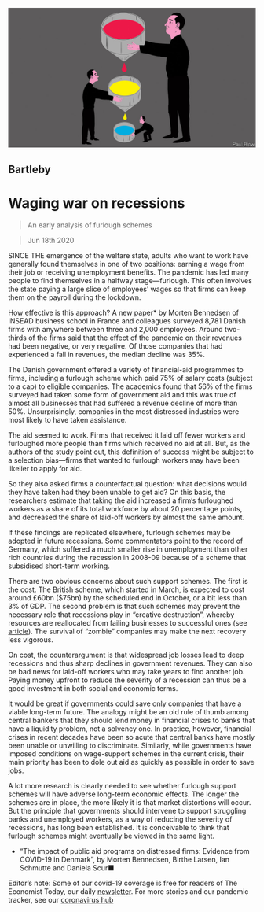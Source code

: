 ![](./images/20200620_WBD001_0.jpg)

## Bartleby

# Waging war on recessions

> An early analysis of furlough schemes

> Jun 18th 2020

SINCE THE emergence of the welfare state, adults who want to work have generally found themselves in one of two positions: earning a wage from their job or receiving unemployment benefits. The pandemic has led many people to find themselves in a halfway stage—furlough. This often involves the state paying a large slice of employees’ wages so that firms can keep them on the payroll during the lockdown.

How effective is this approach? A new paper* by Morten Bennedsen of INSEAD business school in France and colleagues surveyed 8,781 Danish firms with anywhere between three and 2,000 employees. Around two-thirds of the firms said that the effect of the pandemic on their revenues had been negative, or very negative. Of those companies that had experienced a fall in revenues, the median decline was 35%.

The Danish government offered a variety of financial-aid programmes to firms, including a furlough scheme which paid 75% of salary costs (subject to a cap) to eligible companies. The academics found that 56% of the firms surveyed had taken some form of government aid and this was true of almost all businesses that had suffered a revenue decline of more than 50%. Unsurprisingly, companies in the most distressed industries were most likely to have taken assistance.

The aid seemed to work. Firms that received it laid off fewer workers and furloughed more people than firms which received no aid at all. But, as the authors of the study point out, this definition of success might be subject to a selection bias—firms that wanted to furlough workers may have been likelier to apply for aid.

So they also asked firms a counterfactual question: what decisions would they have taken had they been unable to get aid? On this basis, the researchers estimate that taking the aid increased a firm’s furloughed workers as a share of its total workforce by about 20 percentage points, and decreased the share of laid-off workers by almost the same amount.

If these findings are replicated elsewhere, furlough schemes may be adopted in future recessions. Some commentators point to the record of Germany, which suffered a much smaller rise in unemployment than other rich countries during the recession in 2008-09 because of a scheme that subsidised short-term working.

There are two obvious concerns about such support schemes. The first is the cost. The British scheme, which started in March, is expected to cost around £60bn ($75bn) by the scheduled end in October, or a bit less than 3% of GDP. The second problem is that such schemes may prevent the necessary role that recessions play in “creative destruction”, whereby resources are reallocated from failing businesses to successful ones (see [article](https://www.economist.com//finance-and-economics/2020/06/20/new-research-casts-light-on-the-pandemics-effects-on-resource-allocation)). The survival of “zombie” companies may make the next recovery less vigorous.

On cost, the counterargument is that widespread job losses lead to deep recessions and thus sharp declines in government revenues. They can also be bad news for laid-off workers who may take years to find another job. Paying money upfront to reduce the severity of a recession can thus be a good investment in both social and economic terms.

It would be great if governments could save only companies that have a viable long-term future. The analogy might be an old rule of thumb among central bankers that they should lend money in financial crises to banks that have a liquidity problem, not a solvency one. In practice, however, financial crises in recent decades have been so acute that central banks have mostly been unable or unwilling to discriminate. Similarly, while governments have imposed conditions on wage-support schemes in the current crisis, their main priority has been to dole out aid as quickly as possible in order to save jobs.

A lot more research is clearly needed to see whether furlough support schemes will have adverse long-term economic effects. The longer the schemes are in place, the more likely it is that market distortions will occur. But the principle that governments should intervene to support struggling banks and unemployed workers, as a way of reducing the severity of recessions, has long been established. It is conceivable to think that furlough schemes might eventually be viewed in the same light.

* “The impact of public aid programs on distressed firms: Evidence from COVID-19 in Denmark”, by Morten Bennedsen, Birthe Larsen, Ian Schmutte and Daniela Scur■

Editor’s note: Some of our covid-19 coverage is free for readers of The Economist Today, our daily [newsletter](https://www.economist.com/https://my.economist.com/user#newsletter). For more stories and our pandemic tracker, see our [coronavirus hub](https://www.economist.com//news/2020/03/11/the-economists-coverage-of-the-coronavirus)